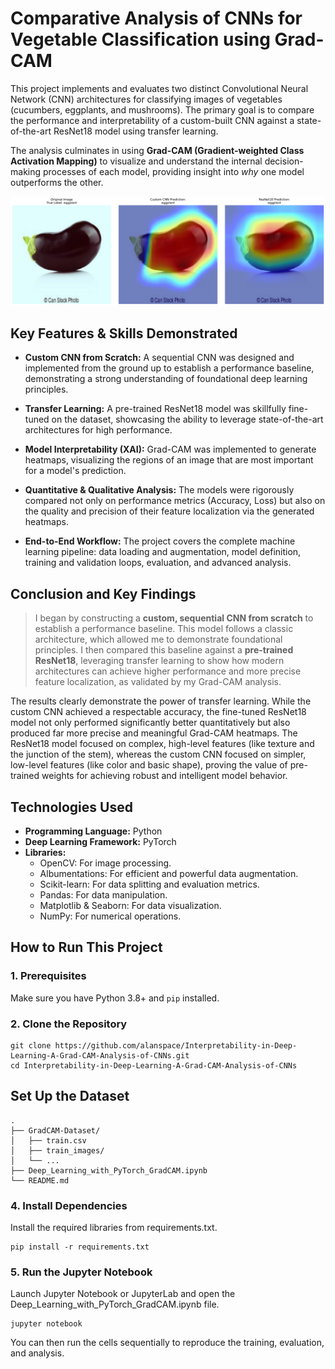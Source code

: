 # Comparative Analysis of CNNs for Vegetable Classification using Grad-CAM

This project implements and evaluates two distinct Convolutional Neural Network (CNN) architectures for classifying images of vegetables (cucumbers, eggplants, and mushrooms). The primary goal is to compare the performance and interpretability of a custom-built CNN against a state-of-the-art ResNet18 model using transfer learning.

The analysis culminates in using **Grad-CAM (Gradient-weighted Class Activation Mapping)** to visualize and understand the internal decision-making processes of each model, providing insight into *why* one model outperforms the other.

![Comparative Grad-CAM Analysis](gradcam_comparison.png)

## Key Features & Skills Demonstrated

- **Custom CNN from Scratch:** A sequential CNN was designed and implemented from the ground up to establish a performance baseline, demonstrating a strong understanding of foundational deep learning principles.

- **Transfer Learning:** A pre-trained ResNet18 model was skillfully fine-tuned on the dataset, showcasing the ability to leverage state-of-the-art architectures for high performance.

- **Model Interpretability (XAI):** Grad-CAM was implemented to generate heatmaps, visualizing the regions of an image that are most important for a model's prediction.

- **Quantitative & Qualitative Analysis:** The models were rigorously compared not only on performance metrics (Accuracy, Loss) but also on the quality and precision of their feature localization via the generated heatmaps.

- **End-to-End Workflow:** The project covers the complete machine learning pipeline: data loading and augmentation, model definition, training and validation loops, evaluation, and advanced analysis.

## Conclusion and Key Findings

> I began by constructing a **custom, sequential CNN from scratch** to establish a performance baseline. This model follows a classic architecture, which allowed me to demonstrate foundational principles. I then compared this baseline against a **pre-trained ResNet18**, leveraging transfer learning to show how modern architectures can achieve higher performance and more precise feature localization, as validated by my Grad-CAM analysis.

The results clearly demonstrate the power of transfer learning. While the custom CNN achieved a respectable accuracy, the fine-tuned ResNet18 model not only performed significantly better quantitatively but also produced far more precise and meaningful Grad-CAM heatmaps. The ResNet18 model focused on complex, high-level features (like texture and the junction of the stem), whereas the custom CNN focused on simpler, low-level features (like color and basic shape), proving the value of pre-trained weights for achieving robust and intelligent model behavior.

## Technologies Used

- **Programming Language:** Python
- **Deep Learning Framework:** PyTorch
- **Libraries:**
  - OpenCV: For image processing.
  - Albumentations: For efficient and powerful data augmentation.
  - Scikit-learn: For data splitting and evaluation metrics.
  - Pandas: For data manipulation.
  - Matplotlib & Seaborn: For data visualization.
  - NumPy: For numerical operations.

## How to Run This Project

### 1. Prerequisites

Make sure you have Python 3.8+ and `pip` installed.

### 2. Clone the Repository

```
git clone https://github.com/alanspace/Interpretability-in-Deep-Learning-A-Grad-CAM-Analysis-of-CNNs.git
cd Interpretability-in-Deep-Learning-A-Grad-CAM-Analysis-of-CNNs
```

## Set Up the Dataset

```
.
├── GradCAM-Dataset/
│   ├── train.csv
│   ├── train_images/
│   └── ...
├── Deep_Learning_with_PyTorch_GradCAM.ipynb
└── README.md
```
### 4. Install Dependencies
Install the required libraries from requirements.txt.

```
pip install -r requirements.txt
```

### 5. Run the Jupyter Notebook
Launch Jupyter Notebook or JupyterLab and open the Deep_Learning_with_PyTorch_GradCAM.ipynb file.

```
jupyter notebook
```

You can then run the cells sequentially to reproduce the training, evaluation, and analysis.

